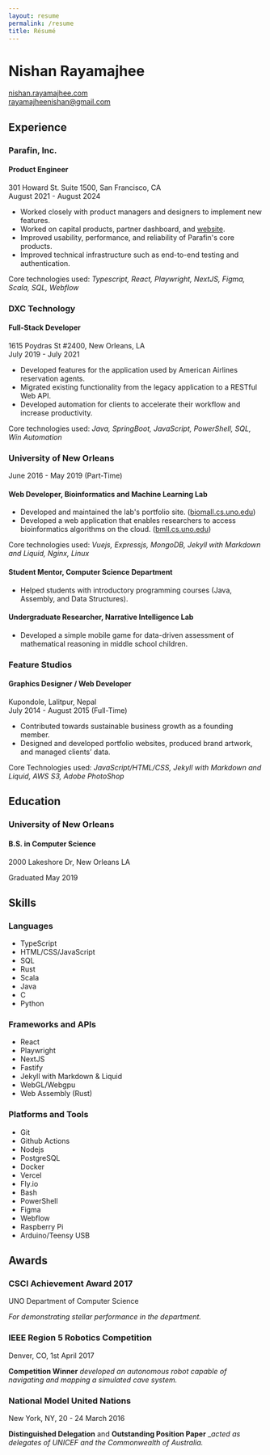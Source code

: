 ```yaml
---
layout: resume 
permalink: /resume
title: Résumé
---
```


# Nishan Rayamajhee

[nishan.rayamajhee.com](https://nishan.rayamajhee.com)  
<rayamajheenishan@gmail.com>

## Experience

### Parafin, Inc.
#### Product Engineer

301 Howard St. Suite 1500, San Francisco, CA  
August 2021 - August 2024

- Worked closely with product managers and designers to implement new features.
- Worked on capital products, partner dashboard, and [website](https://www.parafin.com).
- Improved usability, performance, and reliability of Parafin's core products.
- Improved technical infrastructure such as end-to-end testing and authentication.

Core technologies used: _Typescript, React, Playwright, NextJS, Figma, Scala, SQL, Webflow_

### DXC Technology
#### Full-Stack Developer

1615 Poydras St #2400, New Orleans, LA  
July 2019 - July 2021

- Developed features for the application used by American Airlines reservation agents.
- Migrated existing functionality from the legacy application to a RESTful Web API.
- Developed automation for clients to accelerate their workflow and increase productivity.

Core technologies used: _Java, SpringBoot, JavaScript, PowerShell, SQL, Win Automation_

### University of New Orleans
June 2016 - May 2019  (Part-Time)

#### Web Developer, Bioinformatics and Machine Learning Lab

- Developed and maintained the lab's portfolio site. \([biomall.cs.uno.edu](https://biomall.cs.uno.edu)\)
- Developed a web application that enables researchers to access bioinformatics algorithms on the cloud. \([bmll.cs.uno.edu](https://bmll.cs.uno.edu)\)

Core technologies used: _Vuejs, Expressjs, MongoDB, Jekyll with Markdown and Liquid, Nginx, Linux_

#### Student Mentor, Computer Science Department

- Helped students with introductory programming courses (Java, Assembly, and Data Structures).

#### Undergraduate Researcher, Narrative Intelligence Lab

- Developed a simple mobile game for data-driven assessment of mathematical reasoning in middle school children.

### Feature Studios
#### Graphics Designer / Web Developer

Kupondole, Lalitpur, Nepal  
July 2014 - August 2015 (Full-Time)

- Contributed towards sustainable business growth as a founding member.
- Designed and developed portfolio websites, produced brand artwork, and managed clients’ data.

Core Technologies used: _JavaScript/HTML/CSS, Jekyll with Markdown and Liquid, AWS S3, Adobe PhotoShop_

## Education

### University of New Orleans
#### B.S. in Computer Science

2000 Lakeshore Dr, New Orleans LA  

Graduated May 2019

## Skills

### Languages

- TypeScript
- HTML/CSS/JavaScript
- SQL
- Rust
- Scala
- Java
- C
- Python

### Frameworks and APIs 

- React
- Playwright
- NextJS
- Fastify
- Jekyll with Markdown & Liquid
- WebGL/Webgpu
- Web Assembly (Rust)

### Platforms and Tools

- Git
- Github Actions
- Nodejs
- PostgreSQL
- Docker
- Vercel
- Fly.io
- Bash
- PowerShell
- Figma
- Webflow
- Raspberry Pi
- Arduino/Teensy USB

## Awards

### CSCI Achievement Award 2017

UNO Department of Computer Science

_For demonstrating stellar performance in the department._

### IEEE Region 5 Robotics Competition

Denver, CO, 1st April 2017  

__Competition Winner__
_developed an autonomous robot capable of navigating and mapping a simulated cave system._

### National Model United Nations

New York, NY, 20 - 24 March 2016  

__Distinguished Delegation__ and __Outstanding Position Paper__
__acted as delegates of UNICEF and the Commonwealth of Australia._
